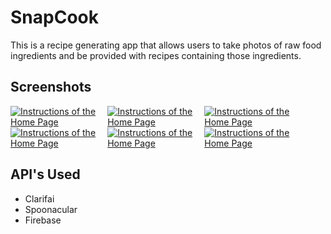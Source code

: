 # SnapCook

This is a recipe generating app that allows users to take photos of raw food ingredients and be provided with recipes containing those ingredients.

## Screenshots

<div>
  <a target="_blank" rel="noopener noreferrer" href="/matt6frey/Project-Final/blob/master/snapcook1.png"><img src="/matt6frey/Project-Final/raw/master/snapcook1.png" alt="Instructions of the Home Page" style="max-width:30%;"></a>
  <a target="_blank" rel="noopener noreferrer" href="/matt6frey/Project-Final/blob/master/snapcook1.png"><img src="/matt6frey/Project-Final/raw/master/snapcook1.png" alt="Instructions of the Home Page" style="max-width:30%;"></a>
  <a target="_blank" rel="noopener noreferrer" href="/matt6frey/Project-Final/blob/master/snapcook1.png"><img src="/matt6frey/Project-Final/raw/master/snapcook1.png" alt="Instructions of the Home Page" style="max-width:30%;"></a>
</div>

<div>
  <a target="_blank" rel="noopener noreferrer" href="/matt6frey/Project-Final/blob/master/snapcook1.png"><img src="/matt6frey/Project-Final/raw/master/snapcook1.png" alt="Instructions of the Home Page" style="max-width:30%;"></a>
  <a target="_blank" rel="noopener noreferrer" href="/matt6frey/Project-Final/blob/master/snapcook1.png"><img src="/matt6frey/Project-Final/raw/master/snapcook1.png" alt="Instructions of the Home Page" style="max-width:30%;"></a>
  <a target="_blank" rel="noopener noreferrer" href="/matt6frey/Project-Final/blob/master/snapcook1.png"><img src="/matt6frey/Project-Final/raw/master/snapcook1.png" alt="Instructions of the Home Page" style="max-width:30%;"></a></div>
  
## API's Used

- Clarifai
- Spoonacular
- Firebase

